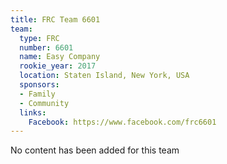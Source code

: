 ```yaml
---
title: FRC Team 6601
team:
  type: FRC
  number: 6601
  name: Easy Company
  rookie_year: 2017
  location: Staten Island, New York, USA
  sponsors:
  - Family
  - Community
  links:
    Facebook: https://www.facebook.com/frc6601
---
```


No content has been added for this team